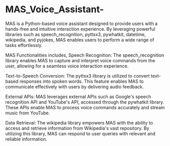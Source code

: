 # MAS_Voice_Assistant-
MAS is a Python-based voice assistant designed to provide users with a hands-free and intuitive interaction experience. By leveraging powerful libraries such as speech_recognition, pyttsx3, pywhatkit, datetime, wikipedia, and pyjokes, MAS enables users to perform a wide range of tasks effortlessly. 

MAS Functionalities includes,
Speech Recognition: The speech_recognition library enables MAS to capture and interpret voice commands from the user, allowing for a seamless voice interaction experience.

Text-to-Speech Conversion: The pyttsx3 library is utilized to convert text-based responses into spoken words. This feature enables MAS to communicate effectively with users by delivering audio feedback.

External APIs: MAS leverages external APIs such as Google's speech recognition API and YouTube's API, accessed through the pywhatkit library. These APIs enable MAS to process voice commands accurately and stream music from YouTube.

Data Retrieval: The wikipedia library empowers MAS with the ability to access and retrieve information from Wikipedia's vast repository. By utilizing this library, MAS can respond to user queries with relevant and reliable information.
